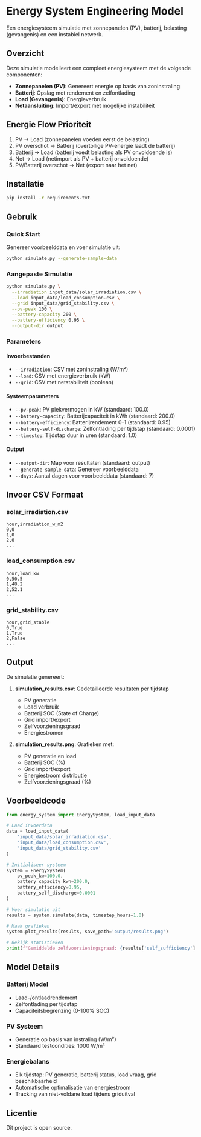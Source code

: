 # Energy System Engineering Model

Een energiesysteem simulatie met zonnepanelen (PV), batterij, belasting (gevangenis) en een instabiel netwerk.

## Overzicht

Deze simulatie modelleert een compleet energiesysteem met de volgende componenten:
- **Zonnepanelen (PV)**: Genereert energie op basis van zoninstraling
- **Batterij**: Opslag met rendement en zelfontlading
- **Load (Gevangenis)**: Energieverbruik
- **Netaansluiting**: Import/export met mogelijke instabiliteit

## Energie Flow Prioriteit

1. PV → Load (zonnepanelen voeden eerst de belasting)
2. PV overschot → Batterij (overtollige PV-energie laadt de batterij)
3. Batterij → Load (batterij voedt belasting als PV onvoldoende is)
4. Net → Load (netimport als PV + batterij onvoldoende)
5. PV/Batterij overschot → Net (export naar het net)

## Installatie

```bash
pip install -r requirements.txt
```

## Gebruik

### Quick Start

Genereer voorbeelddata en voer simulatie uit:

```bash
python simulate.py --generate-sample-data
```

### Aangepaste Simulatie

```bash
python simulate.py \
  --irradiation input_data/solar_irradiation.csv \
  --load input_data/load_consumption.csv \
  --grid input_data/grid_stability.csv \
  --pv-peak 100 \
  --battery-capacity 200 \
  --battery-efficiency 0.95 \
  --output-dir output
```

### Parameters

#### Invoerbestanden
- `--irradiation`: CSV met zoninstraling (W/m²)
- `--load`: CSV met energieverbruik (kW)
- `--grid`: CSV met netstabiliteit (boolean)

#### Systeemparameters
- `--pv-peak`: PV piekvermogen in kW (standaard: 100.0)
- `--battery-capacity`: Batterijcapaciteit in kWh (standaard: 200.0)
- `--battery-efficiency`: Batterijrendement 0-1 (standaard: 0.95)
- `--battery-self-discharge`: Zelfontlading per tijdstap (standaard: 0.0001)
- `--timestep`: Tijdstap duur in uren (standaard: 1.0)

#### Output
- `--output-dir`: Map voor resultaten (standaard: output)
- `--generate-sample-data`: Genereer voorbeelddata
- `--days`: Aantal dagen voor voorbeelddata (standaard: 7)

## Invoer CSV Formaat

### solar_irradiation.csv
```csv
hour,irradiation_w_m2
0,0
1,0
2,0
...
```

### load_consumption.csv
```csv
hour,load_kw
0,50.5
1,48.2
2,52.1
...
```

### grid_stability.csv
```csv
hour,grid_stable
0,True
1,True
2,False
...
```

## Output

De simulatie genereert:

1. **simulation_results.csv**: Gedetailleerde resultaten per tijdstap
   - PV generatie
   - Load verbruik
   - Batterij SOC (State of Charge)
   - Grid import/export
   - Zelfvoorzieningsgraad
   - Energiestromen

2. **simulation_results.png**: Grafieken met:
   - PV generatie en load
   - Batterij SOC (%)
   - Grid import/export
   - Energiestroom distributie
   - Zelfvoorzieningsgraad (%)

## Voorbeeldcode

```python
from energy_system import EnergySystem, load_input_data

# Laad invoerdata
data = load_input_data(
    'input_data/solar_irradiation.csv',
    'input_data/load_consumption.csv',
    'input_data/grid_stability.csv'
)

# Initialiseer systeem
system = EnergySystem(
    pv_peak_kw=100.0,
    battery_capacity_kwh=200.0,
    battery_efficiency=0.95,
    battery_self_discharge=0.0001
)

# Voer simulatie uit
results = system.simulate(data, timestep_hours=1.0)

# Maak grafieken
system.plot_results(results, save_path='output/results.png')

# Bekijk statistieken
print(f"Gemiddelde zelfvoorzieningsgraad: {results['self_sufficiency'].mean() * 100:.2f}%")
```

## Model Details

### Batterij Model
- Laad-/ontlaadrendement
- Zelfontlading per tijdstap
- Capaciteitsbegrenzing (0-100% SOC)

### PV Systeem
- Generatie op basis van instraling (W/m²)
- Standaard testcondities: 1000 W/m²

### Energiebalans
- Elk tijdstap: PV generatie, batterij status, load vraag, grid beschikbaarheid
- Automatische optimalisatie van energiestroom
- Tracking van niet-voldane load tijdens griduitval

## Licentie

Dit project is open source.